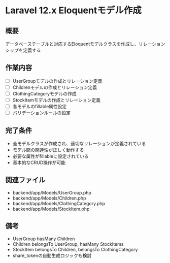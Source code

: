 # Laravel 12.x Eloquentモデル作成

## 概要
データベーステーブルと対応するEloquentモデルクラスを作成し、リレーションシップを定義する

## 作業内容
- [ ] UserGroupモデルの作成とリレーション定義
- [ ] Childrenモデルの作成とリレーション定義
- [ ] ClothingCategoryモデルの作成
- [ ] StockItemモデルの作成とリレーション定義
- [ ] 各モデルのfillable属性設定
- [ ] バリデーションルールの設定

## 完了条件
- 全モデルクラスが作成され、適切なリレーションが定義されている
- モデル間の関連性が正しく動作する
- 必要な属性がfillableに設定されている
- 基本的なCRUD操作が可能

## 関連ファイル
- backend/app/Models/UserGroup.php
- backend/app/Models/Children.php
- backend/app/Models/ClothingCategory.php
- backend/app/Models/StockItem.php

## 備考
- UserGroup hasMany Children
- Children belongsTo UserGroup, hasMany StockItems
- StockItem belongsTo Children, belongsTo ClothingCategory
- share_tokenの自動生成ロジックも検討